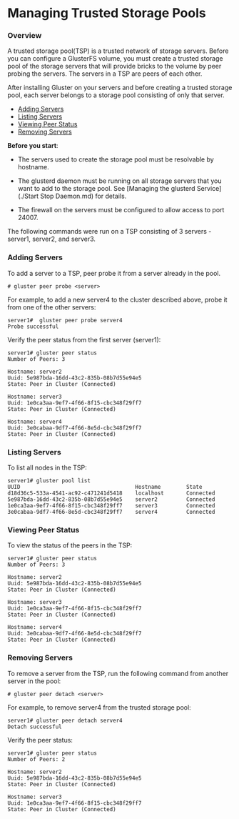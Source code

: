 # Managing Trusted Storage Pools


### Overview

A trusted storage pool(TSP) is a trusted network of storage servers. Before you can configure a
GlusterFS volume, you must create a trusted storage pool of the storage servers
that will provide bricks to the volume by peer probing the servers.
The servers in a TSP are peers of each other.

After installing Gluster on your servers and before creating a trusted storage pool,
each server belongs to a storage pool consisting of only that server.

-  [Adding Servers](#adding-servers)
-  [Listing Servers](#listing-servers)
-  [Viewing Peer Status](#peer-status)
-  [Removing Servers](#removing-servers)


**Before you start**:

- The servers used to create the storage pool must be resolvable by hostname.

- The glusterd daemon must be running on all storage servers that you
want to add to the storage pool. See [Managing the glusterd Service](./Start Stop Daemon.md) for details.

- The firewall on the servers must be configured to allow access to port 24007.

The following commands were run on a TSP consisting of 3 servers - server1, server2,
and server3.

<a name="adding-servers"></a>
### Adding Servers

To add a server to a TSP, peer probe it from a server already in the pool.

```console
# gluster peer probe <server>
```

For example, to add a new server4 to the cluster described above, probe it from one of the other servers:

```console
server1#  gluster peer probe server4
Probe successful
```

Verify the peer status from the first server (server1):

```console
server1# gluster peer status
Number of Peers: 3

Hostname: server2
Uuid: 5e987bda-16dd-43c2-835b-08b7d55e94e5
State: Peer in Cluster (Connected)

Hostname: server3
Uuid: 1e0ca3aa-9ef7-4f66-8f15-cbc348f29ff7
State: Peer in Cluster (Connected)

Hostname: server4
Uuid: 3e0cabaa-9df7-4f66-8e5d-cbc348f29ff7
State: Peer in Cluster (Connected)
```

<a name="listing-servers"></a>
### Listing Servers

To list all nodes in the TSP:

```console
server1# gluster pool list
UUID                                    Hostname        State
d18d36c5-533a-4541-ac92-c471241d5418    localhost       Connected
5e987bda-16dd-43c2-835b-08b7d55e94e5    server2         Connected
1e0ca3aa-9ef7-4f66-8f15-cbc348f29ff7    server3         Connected
3e0cabaa-9df7-4f66-8e5d-cbc348f29ff7    server4         Connected
```

<a name="peer-status"></a>
### Viewing Peer Status

To view the status of the peers in the TSP:

```console
server1# gluster peer status
Number of Peers: 3

Hostname: server2
Uuid: 5e987bda-16dd-43c2-835b-08b7d55e94e5
State: Peer in Cluster (Connected)

Hostname: server3
Uuid: 1e0ca3aa-9ef7-4f66-8f15-cbc348f29ff7
State: Peer in Cluster (Connected)

Hostname: server4
Uuid: 3e0cabaa-9df7-4f66-8e5d-cbc348f29ff7
State: Peer in Cluster (Connected)
```

<a name="removing-servers"></a>
### Removing Servers

To remove a server from the TSP, run the following command from another server in the pool:

```console
# gluster peer detach <server>
```

For example, to remove server4 from the trusted storage pool:

```console
server1# gluster peer detach server4
Detach successful
```

Verify the peer status:

```console
server1# gluster peer status
Number of Peers: 2

Hostname: server2
Uuid: 5e987bda-16dd-43c2-835b-08b7d55e94e5
State: Peer in Cluster (Connected)

Hostname: server3
Uuid: 1e0ca3aa-9ef7-4f66-8f15-cbc348f29ff7
State: Peer in Cluster (Connected)
```

